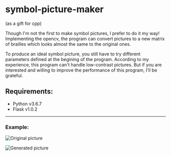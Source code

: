 # symbol-picture-maker
(as a gift for cpp)

Though I'm not the first to make symbol pictures, I prefer to do it my way!
Implementing the opencv, the program can convert pictures to a new matrix of brailles which looks almost the same to the original ones. 

To produce an ideal symbol picture, you still have to try different parameters defined at the begining of the program. According to my experience, this program can't handle low-contrast pictures. But if you are interested and willing to improve the performance of this program, I'll be grateful.

## Requirements:
- Python v3.6.7
- Flask v1.0.2

---
### Example:

![Original picture](E:\GitFiles\symbol-picture-maker\images\3.jpg)

![Generated picture](E:\GitFiles\symbol-picture-maker\images\7.jpg)
